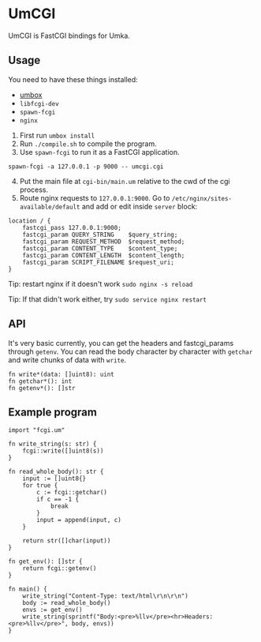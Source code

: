 # UmCGI

UmCGI is FastCGI bindings for Umka.

## Usage

You need to have these things installed:
- [umbox](https://umbox.tophat2d.dev)
- `libfcgi-dev`
- `spawn-fcgi`
- `nginx`

1. First run `umbox install`
2. Run `./compile.sh` to compile the program.
3. Use `spawn-fcgi` to run it as a FastCGI application.

```
spawn-fcgi -a 127.0.0.1 -p 9000 -- umcgi.cgi
```

4. Put the main file at `cgi-bin/main.um` relative to the cwd of the cgi process.
5. Route nginx requests to `127.0.0.1:9000`. Go to `/etc/nginx/sites-available/default` and add or edit inside `server` block:

```
location / {
    fastcgi_pass 127.0.0.1:9000;
    fastcgi_param QUERY_STRING    $query_string;
    fastcgi_param REQUEST_METHOD  $request_method;
    fastcgi_param CONTENT_TYPE    $content_type;
    fastcgi_param CONTENT_LENGTH  $content_length;
    fastcgi_param SCRIPT_FILENAME $request_uri;
}
```

Tip: restart nginx if it doesn't work `sudo nginx -s reload`

Tip: If that didn't work either, try `sudo service nginx restart`

## API

It's very basic currently, you can get the headers and fastcgi_params through `getenv`. You can read the body character by character with `getchar` and write chunks of data with `write`.

```
fn write*(data: []uint8): uint
fn getchar*(): int
fn getenv*(): []str
```


## Example program

```
import "fcgi.um"

fn write_string(s: str) {
    fcgi::write([]uint8(s))
}

fn read_whole_body(): str {
    input := []uint8{}
    for true {
        c := fcgi::getchar()
        if c == -1 {
            break
        }
        input = append(input, c)
    }

    return str([]char(input))
}

fn get_env(): []str {
    return fcgi::getenv()
}

fn main() {
    write_string("Content-Type: text/html\r\n\r\n")
    body := read_whole_body()
    envs := get_env()
    write_string(sprintf("Body:<pre>%llv</pre><hr>Headers:<pre>%llv</pre>", body, envs))
}
```
